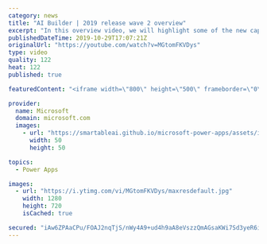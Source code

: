 ```yaml
---
category: news
title: "AI Builder | 2019 release wave 2 overview"
excerpt: "In this overview video, we will highlight some of the new capabilities included in the latest update to AI Builder within Power Apps that will help you plan and prepare for the upcoming updates with confidence.     Here are the capabilities covered:  • Building AI models  • Managing and sharing AI models"
publishedDateTime: 2019-10-29T17:07:21Z
originalUrl: "https://youtube.com/watch?v=MGtomFKVDys"
type: video
quality: 122
heat: 122
published: true

featuredContent: "<iframe width=\"800\" height=\"500\" frameborder=\"0\" src=\"https://www.youtube.com/embed/MGtomFKVDys\" allow=\"accelerometer; autoplay; encrypted-media; gyroscope; picture-in-picture\" allowfullscreen></iframe>"

provider:
  name: Microsoft
  domain: microsoft.com
  images:
    - url: "https://smartableai.github.io/microsoft-power-apps/assets/images/organizations/microsoft.com-50x50.jpg"
      width: 50
      height: 50

topics:
  - Power Apps

images:
  - url: "https://i.ytimg.com/vi/MGtomFKVDys/maxresdefault.jpg"
    width: 1280
    height: 720
    isCached: true

secured: "iAw6ZPAaCPu/FOAJ2nqTjS/nWy4A9+ud4h9aA8eVszzQmAGsaKWi7Sd3yeR6iWFJHLuCs+/mkVZooTlBJbTMXb2aYxP4p+P1MyBVOij74UmcZapOEnxNzy705P5K0/d+qQiMxJx2PNx8T5ffCNP+hJPlSWT77t0e+PSVvvrsCn4+honveVvBDMZ2MwaBBhqU6E41XffHdKcYSw4Hxrs53JBmuM/ntP7H7qUhc0P67LKILYOmtv5m+nfbnBbuO7VC6/4v32syAR67OMFzEaMIiZEnOMg3cv5bcK0QrY6tRutARxlp4mLw0nPIBGo7HkFzdfoaZwNO25WG20rVIG7kRWfJWJGM+2DoHVXDSMn30RSsnHEidBELcByn4lE180cjMA1rU3hq7SkeUqUf9IAAgKChLKCrj0lC0B/sJ3Crab59szB4G96hWD9x2ILxYmxy;nOh0rFkHI2LUzU7ZCkKSOQ=="
---
```


